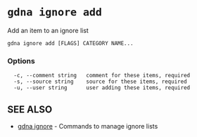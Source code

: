 # `gdna ignore add`

Add an item to an ignore list

```text
gdna ignore add [FLAGS] CATEGORY NAME...
```

### Options

```text
  -c, --comment string   comment for these items, required
  -s, --source string    source for these items, required
  -u, --user string      user adding these items, required
```

## SEE ALSO

* [gdna ignore](gdna_ignore.md)	 - Commands to manage ignore lists

